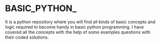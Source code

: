 # BASIC_PYTHON_
It is a python repository where you will find all kinds of basic concepts and logic required to become handy in basic python programming. I have covered all the concepts with the help of some examples questions with their coded solutions. 


